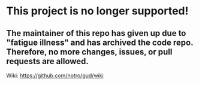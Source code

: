# This project is no longer supported!
## The maintainer of this repo has given up due to "fatigue illness" and has archived the code repo. Therefore, no more changes, issues, or pull requests are allowed.

Wiki: https://github.com/notro/gud/wiki
